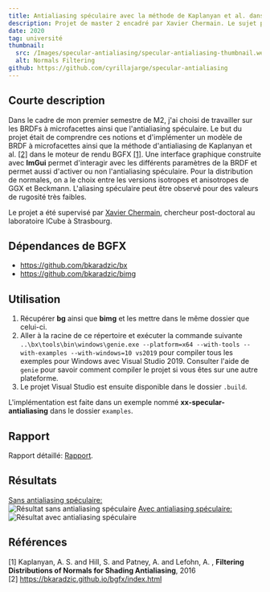 ```yaml
---
title: Antialiasing spéculaire avec la méthode de Kaplanyan et al. dans le moteur de rendu BGFX
description: Projet de master 2 encadré par Xavier Chermain. Le sujet porte sur une technique permettant de diminuer l'aliasing spéculaire dans le cas de l'utilisation de BRDF à micro-facettes pour du rendu basé physique.
date: 2020
tag: université
thumbnail:
  src: /Images/specular-antialiasing/specular-antialiasing-thumbnail.webp
  alt: Normals Filtering
github: https://github.com/cyrillajarge/specular-antialiasing
---
```


## Courte description

Dans le cadre de mon premier semestre de M2, j'ai choisi de travailler sur les BRDFs à microfacettes ainsi que l'antialiasing spéculaire. Le but du projet était de comprendre ces notions et d'implémenter un modèle de BRDF à microfacettes ainsi que la méthode d'antialiasing de Kaplanyan et al. [[2]](#2) dans le moteur de rendu BGFX [[1]](#1). Une interface graphique construite avec **ImGui** permet d'interagir avec les différents paramètres de la BRDF et permet aussi d'activer ou non l'antialiasing spéculaire. Pour la distribution de normales, on a le choix entre les versions isotropes et anisotropes de GGX et Beckmann. L'aliasing spéculaire peut être observé pour des valeurs de rugosité très faibles.

Le projet a été supervisé par [Xavier Chermain](http://igg.unistra.fr/People/chermain/), chercheur post-doctoral au laboratoire ICube à Strasbourg.

## Dépendances de BGFX

- https://github.com/bkaradzic/bx
- https://github.com/bkaradzic/bimg

## Utilisation

1. Récupérer **bg** ainsi que **bimg** et les mettre dans le même dossier que celui-ci.
2. Aller à la racine de ce répertoire et exécuter la commande suivante `..\bx\tools\bin\windows\genie.exe --platform=x64 --with-tools --with-examples --with-windows=10 vs2019` pour compiler tous les exemples pour Windows avec Visual Studio 2019. Consulter l'aide de `genie` pour savoir comment compiler le projet si vous êtes sur une autre plateforme.
3. Le projet Visual Studio est ensuite disponible dans le dossier `.build`.

L'implémentation est faite dans un exemple nommé **xx-specular-antialiasing** dans le dossier `examples`.

## Rapport

Rapport détaillé: <a href="\Files\Rapport_projet_150h_LAJARGE.pdf" download="rapport-antialiasing-speculaire">Rapport</a>.

## Résultats

<ins>Sans antialiasing spéculaire:</ins>  
![Résultat sans antialiasing spéculaire](/Images/specular-antialiasing/no_antialiasing.webp)
<ins>Avec antialiasing spéculaire:</ins>
![Résultat avec antialiasing spéculaire](/Images/specular-antialiasing/antialiasing.webp)

## Références

<a id="1">[1]</a>
Kaplanyan, A. S. and Hill, S. and Patney, A. and Lefohn, A. , **Filtering Distributions of Normals for Shading Antialiasing**, 2016  
<a id="2">[2]</a>
https://bkaradzic.github.io/bgfx/index.html
